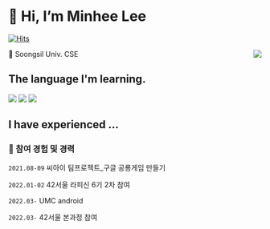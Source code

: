 # 👋 Hi, I’m Minhee Lee
[![Hits](https://hits.seeyoufarm.com/api/count/incr/badge.svg?url=https%3A%2F%2Fgithub.com%2Fhaesoo9410&count_bg=%23EB8B10&title_bg=%23684327&icon=&icon_color=%23E7E7E7&title=VISIT&edge_flat=false)](https://github.com/haesoo9410)

<img align='right' src="http://mazassumnida.wtf/api/v2/generate_badge?boj=minhee020">

🏫 Soongsil Univ. CSE

## The language I'm learning.
<img src="https://img.shields.io/badge/Python-3776AB?style=flat&logo=Python&logoColor=white"> <img src="https://img.shields.io/badge/Python-3776AB?style=flat&logo=Python&logoColor=white"> <img src="https://img.shields.io/badge/Kotlin-7F52FF?style=flat&logo=Kotlin&logoColor=white"> 
## I have experienced ...

### 🕋 참여 경험 및 경력

`2021.08-09` 씨아이 팀프로젝트_구글 공룡게임 만들기

`2022.01-02` 42서울 라피신 6기 2차 참여

`2022.03-` UMC android

`2022.03-` 42서울 본과정 참여
